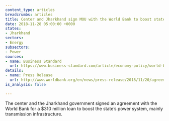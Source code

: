 ```yaml
---
content_type: articles
breadcrumbs: articles
title: Center and Jharkhand sign MOU with the World Bank to boost state's power system
date: 2018-11-28 05:00:00 +0000
states:
- Jharkhand
sectors:
- Energy
subsectors:
- Power
sources:
- name: Business Standard
  url: https://www.business-standard.com/article/economy-policy/world-bank-to-lend-310-mn-to-boost-jharkhand-s-power-transmission-infra-118112000935_1.html
details:
- name: Press Release
  url: http://www.worldbank.org/en/news/press-release/2018/11/20/agreement-signed-new-power-support-24x7-power-for-all-jharkhand
is_analysis: false

---
```

The center and the Jharkhand government signed an agreement with the World Bank for a  $310 million loan to boost the state’s power system, mainly transmission infrastructure. 